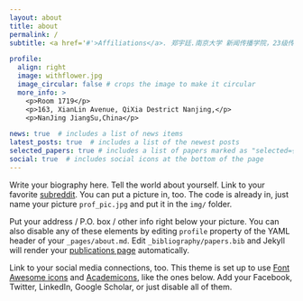 ```yaml
---
layout: about
title: about
permalink: /
subtitle: <a href='#'>Affiliations</a>. 郑宇廷.南京大学 新闻传播学院，23级传播学

profile:
  align: right
  image: withflower.jpg
  image_circular: false # crops the image to make it circular
  more_info: >
    <p>Room 1719</p>
    <p>163, XianLin Avenue, QiXia Destrict Nanjing,</p>
    <p>NanJing JiangSu,China</p>

news: true  # includes a list of news items
latest_posts: true  # includes a list of the newest posts
selected_papers: true # includes a list of papers marked as "selected={true}"
social: true  # includes social icons at the bottom of the page
---
```


Write your biography here. Tell the world about yourself. Link to your favorite [subreddit](http://reddit.com). You can put a picture in, too. The code is already in, just name your picture `prof_pic.jpg` and put it in the `img/` folder.

Put your address / P.O. box / other info right below your picture. You can also disable any of these elements by editing `profile` property of the YAML header of your `_pages/about.md`. Edit `_bibliography/papers.bib` and Jekyll will render your [publications page](/al-folio/publications/) automatically.

Link to your social media connections, too. This theme is set up to use [Font Awesome icons](http://fortawesome.github.io/Font-Awesome/) and [Academicons](https://jpswalsh.github.io/academicons/), like the ones below. Add your Facebook, Twitter, LinkedIn, Google Scholar, or just disable all of them.
